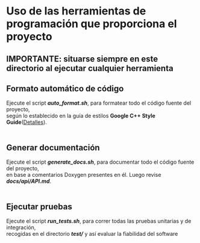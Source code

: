 # Uso de las herramientas de programación que proporciona el proyecto

## IMPORTANTE: situarse siempre en este directorio al ejecutar cualquier herramienta

## Formato automático de código

Ejecute el script ***auto_format.sh***, para formatear todo el código fuente del proyecto,<br>
según lo establecido en la guía de estilos **Google C++ Style Guide**([Detalles](https://google.github.io/styleguide/cppguide.html)).<br><br>


## Generar documentación

Ejecute el script ***generate_docs.sh***, para documentar todo el código fuente del proyecto,<br>
en base a comentarios Doxygen presentes en él. Luego revise ***docs/api/API.md***.<br><br>


## Ejecutar pruebas

Ejecute el script ***run_tests.sh***, para correr todas las pruebas unitarias y de integración,<br>
recogidas en el directorio ***test/*** y así evaluar la fiabilidad del software<br>